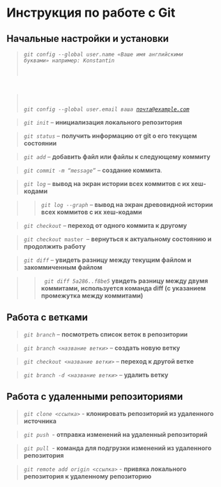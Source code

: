 # Инструкция по работе с Git


## Начальные настройки и установки

><code>*git config --global user.name «Ваше имя английскими буквами»  например: Konstantin*

>*git config --global user.email ваша почта@example.com*</code>

><code>*git init*</code> – **инициализация локального репозитория**

><code>*git status*</code> – **получить информацию от git о его текущем состоянии**

><code>*git add*</code> – **добавить файл или файлы к следующему коммиту**

><code>*git commit -m “message”*</code> – **создание коммита**.

><code>*git log*</code> – **вывод на экран истории всех коммитов с их хеш-кодами**

>><code>*git log --graph*</code> – **вывод на экран древовидной истории всех коммитов с их хеш-кодами**

><code>*git checkout*</code> – **переход от одного коммита к другому**

><code>*git checkout* master </code>– **вернуться к актуальному состоянию и продолжить работу**

><code>*git diff*</code> – **увидеть разницу между текущим файлом и закоммиченным файлом**

>><code> *git diff 5a286..f8be5*</code> 
 **увидеть разницу между двумя коммитами, используется команда diff (с указанием промежутка между коммитами)**

## Работа с ветками

><code>*git branch*</code> – **посмотреть список веток в репозитории**

><code>*git branch <название ветки>*</code> – **создать новую ветку**

><code>*git checkout <название ветки>*</code> – **переход к другой ветке**

><code>*git branch -d <название ветки>*</code> – **удалить ветку**

## Работа с удаленными репозиториями

><code>*git clone <ссылка>*</code> - **клонировать репозиторий из удаленного источника**

><code>*git push* </code>- **отправка изменений на удаленный репозиторий**

><code>*git pull* </code>- **команда для подгрузки изменений из удаленного репозитория**

><code>*git remote add origin <ссылка>*</code> - **привяка локального репозитория к удаленному репозиторию**